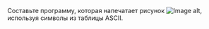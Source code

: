 Составьте программу, которая напечатает рисунок ![Image alt](https://github.com/5aboteur/workout/blob/master/CPP/CppStudio/Beginner/task5/img.png), используя символы из таблицы ASCII.
